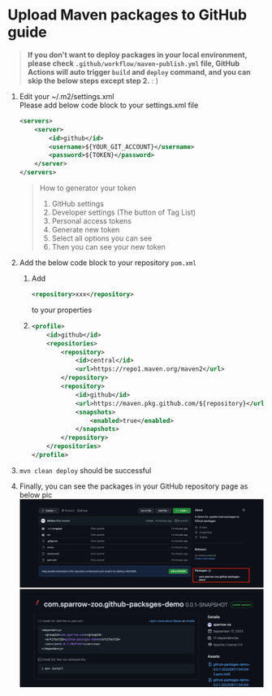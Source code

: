 # Upload Maven packages to GitHub guide

>**If you don't want to deploy packages in your local environment, please check `.github/workflow/maven-publish.yml` file, GitHub Actions will auto trigger `build` and `deploy` command, and you can skip the below steps except step 2.** : )

1. Edit your ~/.m2/settings.xml  
    Please add below code block to your settings.xml file
    ```xml
    <servers>
        <server>
            <id>github</id>
            <username>${YOUR_GIT_ACCOUNT}</username>
            <password>${TOKEN}</password>
        </server>
    </servers>
    ```
    > How to generator your token
    > 1. GitHub settings
    > 2. Developer settings (The button of Tag List)
    > 3. Personal access tokens
    > 4. Generate new token
    > 5. Select all options you can see
    > 6. Then you can see your new token

2. Add the below code block to your repository `pom.xml`   
    1.  Add   
           ```xml
           <repository>xxx</repository>
           ```
        to your properties
     
    2.  ```xml
        <profile>
            <id>github</id>
            <repositories>
                <repository>
                    <id>central</id>
                    <url>https://repo1.maven.org/maven2</url>
                </repository>
                <repository>
                    <id>github</id>
                    <url>https://maven.pkg.github.com/${repository}</url>
                    <snapshots>
                        <enabled>true</enabled>
                    </snapshots>
                </repository>
            </repositories>
        </profile>
        ```
   
3. ``mvn clean deploy`` should be successful
4. Finally, you can see the packages in your GitHub repository page as below pic
![img.png](img.png)
![img_1.png](img_1.png) 